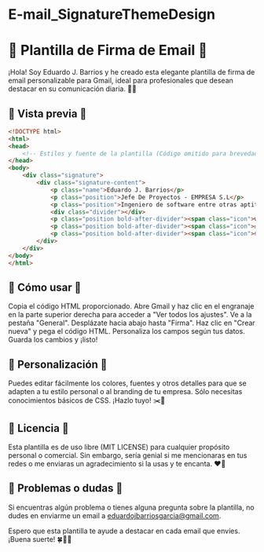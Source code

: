 # E-mail_SignatureThemeDesign
# 💌 Plantilla de Firma de Email 💌

¡Hola! Soy Eduardo J. Barrios y he creado esta elegante plantilla de firma de email personalizable para Gmail, ideal para profesionales que desean destacar en su comunicación diaria. 👔💼

## 🌈 Vista previa 🌈

```html
<!DOCTYPE html>
<html>
<head>
    <!-- Estilos y fuente de la plantilla (Código omitido para brevedad en el README) -->
</head>
<body>
    <div class="signature">
        <div class="signature-content">
            <p class="name">Eduardo J. Barrios</p>
            <p class="position">Jefe De Proyectos - EMPRESA S.L</p>
            <p class="position">Ingeniero de software entre otras aptitudes</p>
            <div class="divider"></div>
            <p class="position bold-after-divider"><span class="icon">📞</span>WhatsApp: <a href="">+34 222 22 22 22</a></p>
            <p class="position bold-after-divider"><span class="icon">✉️</span>Email: <a href="mailto:eduardojbarriosgarcia@gmail.com">eduardojbarriosgarcia@gmail.com</a></p>
            <p class="position bold-after-divider"><span class="icon">🌐</span>Descubre más en: <a href="https://github.com/edujbarrios">Mi GitHub</a></p>
        </div>
    </div>
</body>
</html>
```
## 🚀 Cómo usar 🚀
Copia el código HTML proporcionado.
Abre Gmail y haz clic en el engranaje en la parte superior derecha para acceder a "Ver todos los ajustes".
Ve a la pestaña "General".
Desplázate hacia abajo hasta "Firma".
Haz clic en "Crear nueva" y pega el código HTML.
Personaliza los campos según tus datos.
Guarda los cambios y ¡listo!
## 🎨 Personalización 🎨
Puedes editar fácilmente los colores, fuentes y otros detalles para que se adapten a tu estilo personal o al branding de tu empresa. Sólo necesitas conocimientos básicos de CSS. ¡Hazlo tuyo! ✂️🎨

## 📄 Licencia 📄
Esta plantilla es de uso libre (MIT LICENSE) para cualquier propósito personal o comercial. Sin embargo, sería genial si me mencionaras en tus redes o me enviaras un agradecimiento si la usas y te encanta. ❤️🔄 

## 🐛 Problemas o dudas 🐛
Si encuentras algún problema o tienes alguna pregunta sobre la plantilla, no dudes en enviarme un email a eduardojbarriosgarcia@gmail.com.

Espero que esta plantilla te ayude a destacar en cada email que envíes. ¡Buena suerte! 🍀📧🌟
